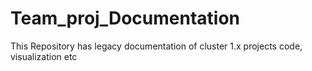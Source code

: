 # Team_proj_Documentation
This Repository has legacy documentation of cluster 1.x projects code, visualization etc
